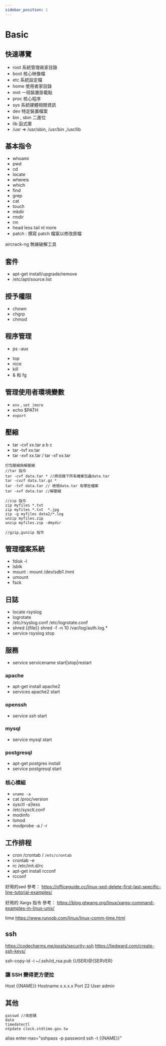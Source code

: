 ```yaml
---
sidebar_position: 1
---
```

# Basic
## 快速導覽
- root 系統管理員家目錄
- boot 核心映像檔
- etc 系統設定檔
- home 使用者家目錄
- mnt 一班裝置掛載點
- proc 核心程序
- sys 系統硬體相關資訊
- dev 特定裝置檔案
- bin , sbin 二進位
- lib 函式庫
- /usr => /usr/sbin, /usr/bin ,/usr/lib

## 基本指令
- whoami
- pwd
- cd
- locate
- whereis
- which
- find
- grep
- cat
- touch
- mkdir
- rmdir
- rm
- head less tail nl more
- patch : 撰寫 patch 檔案以修改原檔

aircrack-ng 無線破解工具
## 套件
- apt-get install/upgrade/remove
- /etc/apt/source.list

## 授予權限
- chown
- chgrp
- chmod

## 程序管理
- ps -aux
<!-- ps -aux thread 測底搞懂 program , process ,thread https://www.796t.com/content/1527709011.html
https://totoroliu.medium.com/program-process-thread-%E5%B7%AE%E7%95%B0-4a360c7345e5 -->
- top
- nice
- kill
- & 和 fg


## 管理使用者環境變數
- `env` , `set |more`
- echo $PATH
- `export`



## 壓縮
- tar -cvf xx.tar a b c
- tar -tvf xx.tar
- tar -xvf xx.tar / tar -xf xx.tar
```
打包壓縮與解壓縮
//tar 指令
tar -cvf data.tar * //將目錄下所有檔案包蟲data.tar
tar -cvzf data.tar.gz *
tar -tvf data.tar // 檢視data.tar 有哪些檔案
tar -xvf data.tar //解壓縮

//zip 指令
zip myfiles *.txt
zip myfiles *.txt  *.jpg
zip -g myfiles data2/*.log
unzip myfiles.zip
unzip myfiles.zip -dmydir

//gzip,gunzip 指令
```

## 管理檔案系統
- fdisk -l
- lsblk
- mount : mount /dev/sdb1 /mnt
- umount
- fsck

## 日誌
- locate rsyslog
- logrotate
- /etc/rsyslog.conf /etc/logrotate.conf
- shred {{file}} shred -f -n 10 /var/log/auth.log.*
- service rsyslog stop

## 服務
- service servicename start|stop|restart

### apache
- apt-get install apache2
- services apache2 start

### openssh
- service ssh start

### mysql
- service mysql start

### postgresql
- apt-get postgres install
- service postgresql start

### 核心模組
- `uname -a`
- cat /proc/version
- sysctl -a|less
- /etc/sysctl.conf
- modinfo
- lsmod
- modprobe -a / -r

## 工作排程
- cron /crontab / `/etc/crontab`
- crontab -e
- rc /etc/init.d/rc
- apt-get install rcconf
- rcconf

好用的sed
參考： https://officeguide.cc/linux-sed-delete-first-last-specific-line-tutorial-examples/

好用的 Xargs 指令
參考： https://blog.gtwang.org/linux/xargs-command-examples-in-linux-unix/

time
https://www.runoob.com/linux/linux-comm-time.html

## ssh
https://codecharms.me/posts/security-ssh 
https://liedward.com/create-ssh-keys/ 

ssh-copy-id -i ~/.ssh/id_rsa.pub {USER}@{SERVER}

### 讓 SSH 變得更方便拉
Host             {{NAME}}
Hostname         x.x.x.x
Port             22
User             admin

## 其他
```
passwd //改密碼
date 
timedatectl
ntpdate clock.stdtime.gov.tw
```

alias enter-nas="sshpass -p password ssh -t {{NAME}}"